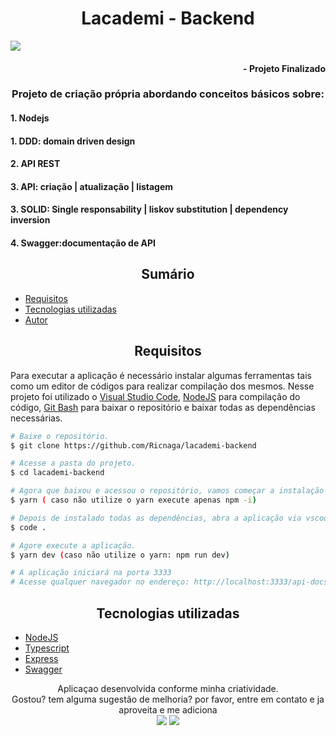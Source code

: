 
<div align="center">
<a href="https://img.shields.io/github/license/Ricnaga/lacademi-backend?style=for-the-badge">
</a>
</div>


# <div align="center"> Lacademi - Backend </div>
 <img src="https://img.shields.io/github/license/Ricnaga/lacademi-backend?style=for-the-badge">

#### <div align="right">- Projeto Finalizado <div>

### <div align="center"> Projeto de criação própria abordando conceitos básicos sobre: </div>

#### 1. Nodejs
#### 1. DDD: domain driven design
#### 2. API REST
#### 3. API: criação | atualização | listagem
#### 3. SOLID: Single responsability | liskov substitution | dependency inversion
#### 4. Swagger:documentação de API

## <div align="center"> Sumário </div>
<!--ts-->
   - [Requisitos](#<div-align="center">Requisitos</div>)
   - [Tecnologias utilizadas](#<div-align="center">Tecnologias-utilizadas</div>)
   - [Autor](#<div-align="center">Autor</div>)
<!--te-->
## <div align="center">Requisitos</div>
Para executar a aplicação é necessário instalar algumas ferramentas tais como um editor de códigos para realizar compilação dos mesmos. Nesse projeto foi utilizado o [Visual Studio Code](https://code.visualstudio.com/), [NodeJS](https://nodejs.org/en/) para compilação do código, [Git Bash](https://gitforwindows.org/) para baixar o repositório e baixar todas as dependências necessárias.

```bash
# Baixe o repositório.
$ git clone https://github.com/Ricnaga/lacademi-backend

# Acesse a pasta do projeto.
$ cd lacademi-backend

# Agora que baixou e acessou o repositório, vamos começar a instalação das dependências.
$ yarn ( caso não utilize o yarn execute apenas npm -i)

# Depois de instalado todas as dependências, abra a aplicação via vscode
$ code .

# Agore execute a aplicação.
$ yarn dev (caso não utilize o yarn: npm run dev)

# A aplicação iniciará na porta 3333
# Acesse qualquer navegador no endereço: http://localhost:3333/api-docs
```

##  <div align="center">Tecnologias utilizadas</div>
- [NodeJS](https://nodejs.org/en/)
- [Typescript](https://www.typescriptlang.org/)
- [Express](https://expressjs.com/pt-br/starter/installing.html)
- [Swagger](https://swagger.io/)

<div align="center">Aplicaçao desenvolvida conforme minha criatividade.<br>
Gostou? tem alguma sugestão de melhoria? por favor, entre em contato e ja aproveita e me adiciona
<div align="center">
<a href="https://www.linkedin.com/in/ricardo-nagatomy-56553254"><img src="https://img.shields.io/badge/-RicardoNaga-blue?style=flat-square&logo=Linkedin&logoColor=white"></a>
<a href="https://app.rocketseat.com.br/me/ricardo-nagatomy-08130"><img src="https://img.shields.io/badge/-Rocketseat-000?style=flat-square&logo=&logoColor=white"></a></div></div>
</div>
